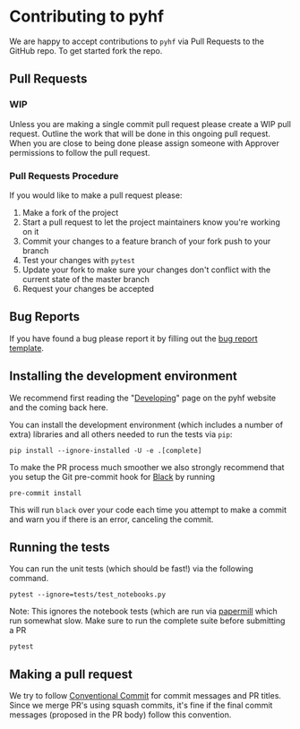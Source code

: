 # Contributing to pyhf

We are happy to accept contributions to `pyhf` via Pull Requests to the GitHub repo. To get started fork the repo.

## Pull Requests

### WIP

Unless you are making a single commit pull request please create a WIP pull request. Outline the work that will be done in this ongoing pull request. When you are close to being done please assign someone with Approver permissions to follow the pull request.

### Pull Requests Procedure

If you would like to make a pull request please:

1. Make a fork of the project
2. Start a pull request to let the project maintainers know you're working on it
3. Commit your changes to a feature branch of your fork push to your branch
4. Test your changes with `pytest`
5. Update your fork to make sure your changes don't conflict with the current state of the master branch
6. Request your changes be accepted

## Bug Reports

If you have found a bug please report it by filling out the [bug report template](https://github.com/scikit-hep/pyhf/issues/new?template=Bug-Report.md&labels=bug&title=Bug+Report+:+Title+Here).

## Installing the development environment

We recommend first reading the "[Developing](https://diana-hep.org/pyhf/development.html)" page on the pyhf website and the coming back here.

You can install the development environment (which includes a number of extra) libraries and all others needed to run the tests via `pip`:

```
pip install --ignore-installed -U -e .[complete]
```

To make the PR process much smoother we also strongly recommend that you setup the Git pre-commit hook for [Black](https://github.com/psf/black) by running

```
pre-commit install
```

This will run `black` over your code each time you attempt to make a commit and warn you if there is an error, canceling the commit.

## Running the tests

You can run the unit tests (which should be fast!) via the following command.

```
pytest --ignore=tests/test_notebooks.py
```

Note: This ignores the notebook tests (which are run via [papermill](https://github.com/nteract/papermill) which run somewhat slow.
Make sure to run the complete suite before submitting a PR

```
pytest
```

## Making a pull request

We try to follow [Conventional Commit](https://www.conventionalcommits.org/) for commit messages and PR titles. Since we merge PR's using squash commits, it's fine if the final commit messages (proposed in the PR body) follow this convention.
